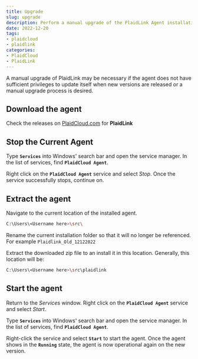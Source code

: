 ```yaml
---
title: Upgrade
slug: upgrade
description: Perform a manual upgrade of the PlaidLink Agent installation
date: 2022-12-20
tags:
- plaidcloud
- plaidlink
categories:
- PlaidCloud
- PlaidLink
---
```


A manual upgrade of PlaidLink may be necessary if the agent does not have sufficient privileges to update itself when new versions are released or a manual upgrade process is desired.

## Download the agent

Check the releases on [PlaidCloud.com](https://plaidcloud.com/) for **PlaidLink**

## Stop the Current Agent

Type **`Services`** into Windows' search bar and open the service manager. In the list of services, find **`PlaidCloud Agent`**.

Right click on the **`PlaidCloud Agent`** service and select *Stop*.  Once the service successfully stops, continue on.

## Extract the agent

Navigate to the current location of the installed agent.

```bash
C:\Users\<Username here>\src\
```

Rename the current installation folder so that it will no longer be referenced.  For example `Plaidlink_Old_12122022`

Extract the downloaded zip file to an install it in this location. Generally, this location will be:

```bash
C:\Users\<Username here>\src\plaidlink
```

## Start the agent

Return to the *Services* window.  Right click on the **`PlaidCloud Agent`** service and select *Start*.

Type **`Services`** into Windows' search bar and open the service manager. In the list of services, find **`PlaidCloud Agent`**.

Right-click the service and select **`Start`** to start the agent.  Once the agent shows in the **`Running`** state, the agent is now operational again on the new version.
